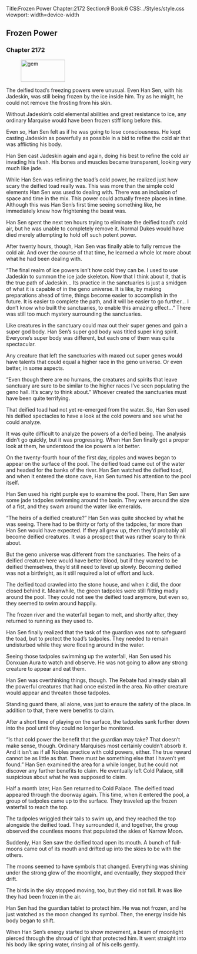 Title:Frozen Power 
Chapter:2172 
Section:9 
Book:6 
CSS:../Styles/style.css 
viewport: width=device-width
  
## Frozen Power
### Chapter 2172 
<figure>
	<img src="../Images/gem.gif" alt="gem" id="gem" width="120" height="60" />
</figure>
  

  
  The deified toad’s freezing powers were unusual. Even Han Sen, with his Jadeskin, was still being frozen by the ice inside him. Try as he might, he could not remove the frosting from his skin.

Without Jadeskin’s cold elemental abilities and great resistance to ice, any ordinary Marquise would have been frozen stiff long before this.

Even so, Han Sen felt as if he was going to lose consciousness. He kept casting Jadeskin as powerfully as possible in a bid to refine the cold air that was afflicting his body.

Han Sen cast Jadeskin again and again, doing his best to refine the cold air invading his flesh. His bones and muscles became transparent, looking very much like jade.

While Han Sen was refining the toad’s cold power, he realized just how scary the deified toad really was. This was more than the simple cold elements Han Sen was used to dealing with. There was an inclusion of space and time in the mix. This power could actually freeze places in time. Although this was Han Sen’s first time seeing something like, he immediately knew how frightening the beast was.

Han Sen spent the next ten hours trying to eliminate the deified toad’s cold air, but he was unable to completely remove it. Normal Dukes would have died merely attempting to hold off such potent power.

After twenty hours, though, Han Sen was finally able to fully remove the cold air. And over the course of that time, he learned a whole lot more about what he had been dealing with.

“The final realm of ice powers isn’t how cold they can be. I used to use Jadeskin to summon the ice jade skeleton. Now that I think about it, that is the true path of Jadeskin… Its practice in the sanctuaries is just a smidgen of what it is capable of in the geno universe. It is like, by making preparations ahead of time, things become easier to accomplish in the future. It is easier to complete the path, and it will be easier to go further… I don’t know who built the sanctuaries, to enable this amazing effect…” There was still too much mystery surrounding the sanctuaries.

Like creatures in the sanctuary could max out their super genes and gain a super god body. Han Sen’s super god body was titled super king spirit. Everyone’s super body was different, but each one of them was quite spectacular.

Any creature that left the sanctuaries with maxed out super genes would have talents that could equal a higher race in the geno universe. Or even better, in some aspects.

“Even though there are no humans, the creatures and spirits that leave sanctuary are sure to be similar to the higher races I’ve seen populating the geno hall. It’s scary to think about.” Whoever created the sanctuaries must have been quite terrifying.

That deified toad had not yet re-emerged from the water. So, Han Sen used his deified spectacles to have a look at the cold powers and see what he could analyze.

It was quite difficult to analyze the powers of a deified being. The analysis didn’t go quickly, but it was progressing. When Han Sen finally got a proper look at them, he understood the ice powers a lot better.

On the twenty-fourth hour of the first day, ripples and waves began to appear on the surface of the pool. The deified toad came out of the water and headed for the banks of the river. Han Sen watched the deified toad, and when it entered the stone cave, Han Sen turned his attention to the pool itself.

Han Sen used his right purple eye to examine the pool. There, Han Sen saw some jade tadpoles swimming around the basin. They were around the size of a fist, and they swam around the water like emeralds.

“The heirs of a deified creature?” Han Sen was quite shocked by what he was seeing. There had to be thirty or forty of the tadpoles, far more than Han Sen would have expected. If they all grew up, then they’d probably all become deified creatures. It was a prospect that was rather scary to think about.

But the geno universe was different from the sanctuaries. The heirs of a deified creature here would have better blood, but if they wanted to be deified themselves, they’d still need to level up slowly. Becoming deified was not a birthright, as it still required a lot of effort and luck.

The deified toad crawled into the stone house, and when it did, the door closed behind it. Meanwhile, the green tadpoles were still flitting madly around the pool. They could not see the deified toad anymore, but even so, they seemed to swim around happily.

The frozen river and the waterfall began to melt, and shortly after, they returned to running as they used to.

Han Sen finally realized that the task of the guardian was not to safeguard the toad, but to protect the toad’s tadpoles. They needed to remain undisturbed while they were floating around in the water.

Seeing those tadpoles swimming up the waterfall, Han Sen used his Donxuan Aura to watch and observe. He was not going to allow any strong creature to appear and eat them.

Han Sen was overthinking things, though. The Rebate had already slain all the powerful creatures that had once existed in the area. No other creature would appear and threaten those tadpoles.

Standing guard there, all alone, was just to ensure the safety of the place. In addition to that, there were benefits to claim.

After a short time of playing on the surface, the tadpoles sank further down into the pool until they could no longer be monitored.

“Is that cold power the benefit that the guardian may take? That doesn’t make sense, though. Ordinary Marquises most certainly couldn’t absorb it. And it isn’t as if all Nobles practice with cold powers, either. The true reward cannot be as little as that. There must be something else that I haven’t yet found.” Han Sen examined the area for a while longer, but he could not discover any further benefits to claim. He eventually left Cold Palace, still suspicious about what he was supposed to claim.

Half a month later, Han Sen returned to Cold Palace. The deified toad appeared through the doorway again. This time, when it entered the pool, a group of tadpoles came up to the surface. They traveled up the frozen waterfall to reach the top.

The tadpoles wriggled their tails to swim up, and they reached the top alongside the deified toad. They surrounded it, and together, the group observed the countless moons that populated the skies of Narrow Moon.

Suddenly, Han Sen saw the deified toad open its mouth. A bunch of full-moons came out of its mouth and drifted up into the skies to be with the others.

The moons seemed to have symbols that changed. Everything was shining under the strong glow of the moonlight, and eventually, they stopped their drift.

The birds in the sky stopped moving, too, but they did not fall. It was like they had been frozen in the air.

Han Sen had the guardian tablet to protect him. He was not frozen, and he just watched as the moon changed its symbol. Then, the energy inside his body began to shift.

When Han Sen’s energy started to show movement, a beam of moonlight pierced through the shroud of light that protected him. It went straight into his body like spring water, rinsing all of his cells gently.
